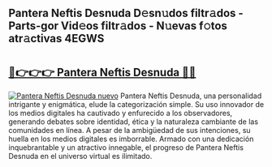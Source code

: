 ## Pantera Neftis Desnuda D𝚎sn𝚞dos filtr𝚊dos - Parts-gor Vid𝚎os filtr𝚊dos - N𝚞evas f𝚘tos atr𝚊ctivas 4EGWS

# <h2><a href="http://mb7ytc.tromn.icu/?c=Pantera+Neftis+Desnuda">🔗👉👉👉 Pantera Neftis Desnuda 🔗🔗</a></h2>

[![Pantera Neftis Desnuda nuevo](https://i.imgur.com/pEAQMta.gif)](http://mb7ytc.tromn.icu/?c=Pantera+Neftis+Desnuda)
Pantera Neftis Desnuda, una personalidad intrigante y enigmática, elude la categorización simple. Su uso innovador de los medios digitales ha cautivado y enfurecido a los observadores, generando debates sobre identidad, ética y la naturaleza cambiante de las comunidades en línea. A pesar de la ambigüedad de sus intenciones, su huella en los medios digitales es imborrable. Armado con una dedicación inquebrantable y un atractivo innegable, el progreso de Pantera Neftis Desnuda en el universo virtual es ilimitado.

